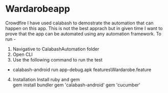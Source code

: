 # Wardarobeapp
Crowdfire
I have used calabash to demostrate the automation that can happen on this app. This is not the best apprach but in given time I want to prove that the app can be automated using any automation framework.
To run - 
1. Navigative to CalabashAutomation folder 
2. Open CLI
3. Use the following command to run the test
 - calabash-android run app-debug.apk features\Wardarobe.feature
4. Installation 
  Install ruby and gem  
  gem install bundler
  gem 'calabash-android'
  gem 'cucumber'
